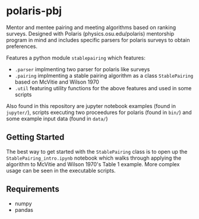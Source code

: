 # polaris-pbj
Mentor and mentee pairing and meeting algorithms based on ranking surveys. Designed with Polaris (physics.osu.edu/polaris) mentorship program in mind and includes specific parsers for polaris surveys to obtain preferences.

Features a python module `stablepairing` which features:
 * `.parser` implmenting two parser for polaris like surveys
 * `.pairing` implmenting a stable pairing algorithm as a class `StablePairing` based on McVitie and Wilson 1970
 * `.util` featuring utility functions for the above features and used in some scripts

 Also found in this repository are jupyter notebook examples (found in `jupyter/`), scripts executing two proceedures for polaris (found in `bin/`) and some example input data (found in `data/`)

## Getting Started

 The best way to get started with the `StablePairing` class is to open up the `StablePairing_intro.ipynb` notebook which walks through applying the algorithm to McVitie and Wilson 1970's Table 1 example. More complex usage can be seen in the executable scripts.

## Requirements
* numpy
* pandas